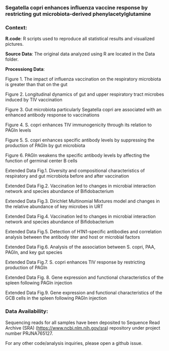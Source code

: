 ### Segatella copri enhances influenza vaccine response by restricting gut microbiota-derived phenylacetylglutamine



### Context: 

**R.code**: R scripts used to reproduce all statistical results and visualized pictures.

**Source Data**: The original data analyzed using R are located in the Data folder. 

**Processiong Data**:

Figure 1. The impact of influenza vaccination on the respiratory microbiota is greater than that on the gut

Figure 2. Longitudinal dynamics of gut and upper respiratory tract microbes induced by TIV vaccination

Figure 3. Gut microbiota particularly Segatella copri are associated with an enhanced antibody response to vaccinations

Figure 4. S. copri enhances TIV immunogenicity through its relation to PAGln levels

Figure 5. S. copri enhances specific antibody levels by suppressing the production of PAGln by gut microbiota

Figure 6. PAGln weakens the specific antibody levels by affecting the function of germinal center B cells

Extended Data Fig.1. Diversity and compositional characteristics of respiratory and gut microbiota before and after vaccination

Extended Data Fig.2. Vaccination led to changes in microbial interaction network and species abundance of Bifidobacterium

Extended Data Fig.3. Dirichlet Multinomial Mixtures model and changes in the relative abundance of key microbes in URT

Extended Data Fig.4. Vaccination led to changes in microbial interaction network and species abundance of Bifidobacterium

Extended Data Fig.5. Detection of H1N1-specific antibodies and correlation analysis between the antibody titer and host or microbial factors

Extended Data Fig.6. Analysis of the association between S. copri, PAA, PAGln, and key gut species

Extended Data Fig.7. S. copri enhances TIV response by restricting production of PAGln

Extended Data Fig. 8. Gene expression and functional characteristics of the spleen following PAGln injection

Extended Data Fig.9. Gene expression and functional characteristics of the GCB cells in the spleen following PAGln injection
 

### Data Availability:

Sequencing reads for all samples have been deposited to Sequence Read Archive (SRA) (https://www.ncbi.nlm.nih.gov/sra) repository under project number PRJNA765127. 

For any other code/analysis inquiries, please open a github issue.
